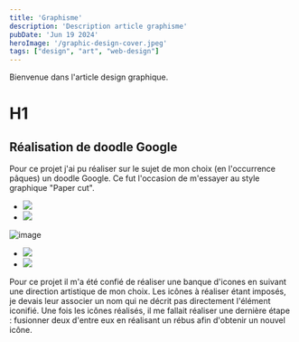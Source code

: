 ```yaml
---
title: 'Graphisme'
description: 'Description article graphisme'
pubDate: 'Jun 19 2024'
heroImage: '/graphic-design-cover.jpeg'
tags: ["design", "art", "web-design"]
---
```


Bienvenue dans l'article design graphique.

# H1

## Réalisation de doodle Google

Pour ce projet j'ai pu réaliser sur le sujet de mon choix (en l'occurrence pâques) un doodle Google. Ce fut l'occasion de m'essayer au style graphique "Paper cut".

<!-- ## Images

### Syntax

```markdown
![Alt text](./full/or/relative/path/of/image)
``` -->

<ul class="flex items-center list-none p-0 m-0">
  <li class="w-1/2">
    <img  src="/doodle1.png">
  </li>
  <li class="w-1/2">
    <img src="/doodle2.png">
  </li>
</ul>


![image](/doodle2.png)

<ul class="flex items-center list-none p-0 m-0">
  <li class="w-1/2">
    <img  src="/icones-image-1.jpg">
  </li>
  <li class="w-1/2">
    <img src="/icones-image-2.jpg">
  </li>
</ul>

Pour ce projet il m'a été confié de réaliser une banque d'icones en suivant une direction artistique de mon choix. Les icônes à réaliser étant imposés, je devais leur associer un nom qui ne décrit pas directement l'élément iconifié. Une fois les icônes réalisés, il me fallait réaliser une dernière étape : fusionner deux d'entre eux en réalisant un rébus afin d'obtenir un nouvel icône.


